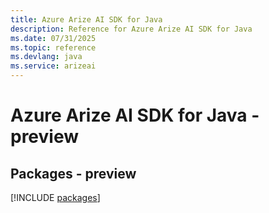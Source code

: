 ```yaml
---
title: Azure Arize AI SDK for Java
description: Reference for Azure Arize AI SDK for Java
ms.date: 07/31/2025
ms.topic: reference
ms.devlang: java
ms.service: arizeai
---
```

# Azure Arize AI SDK for Java - preview
## Packages - preview
[!INCLUDE [packages](arize-ai-index.md)]